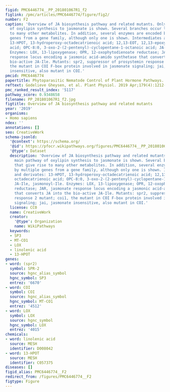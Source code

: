 ```yaml
---
figid: PMC6446774__PP_201801067R1_f2
figlink: /pmc/articles/PMC6446774/figure/fig2/
number: F2
caption: 'Overview of JA biosynthesis pathway and related mutants. Only the main pathway
  of oxylipin synthesis to jasmonate is shown. Several branches occur that give rise
  to many other metabolites. In addition, several enzymes are encoded by multiple
  genes from a gene family, although only one is shown. Intermediates and derivates:
  13-HPOT, 13-hydroperoxy-octadecatrienoic acid; 12,13-EOT, 12,13-epoxy octadecatrienoic
  acid; OPC-8:0, 3-oxo-2-(2-pentenyl)-cyclopentane-1-octanoic acid; JA-Ile, jasmonoyl-Ile.
  Enzymes: LOX, 13-lipoxygenase; OPR, 12-oxophytodienoate reductase; JAR, jasmonate
  response locus encoding a jasmonic acid-amido synthetase that converts JA into the
  bio-active JA-Ile. Mutants: spr2, suppressor of prosystemin response 2 mutant; coi1,
  the mutant in COI F-box protein involved in jasmonate signaling; jai, jasmonate
  insensitive, also mutant in COI.'
pmcid: PMC6446774
papertitle: Phytoparasitic Nematode Control of Plant Hormone Pathways.
reftext: Godelieve Gheysen, et al. Plant Physiol. 2019 Apr;179(4):1212-1226.
pmc_ranked_result_index: '5117'
pathway_score: 0.9348658
filename: PP_201801067R1_f2.jpg
figtitle: Overview of JA biosynthesis pathway and related mutants
year: '2019'
organisms:
- Homo sapiens
ndex: ''
annotations: []
seo: CreativeWork
schema-jsonld:
  '@context': https://schema.org/
  '@id': https://pfocr.wikipathways.org/figures/PMC6446774__PP_201801067R1_f2.html
  '@type': Dataset
  description: 'Overview of JA biosynthesis pathway and related mutants. Only the
    main pathway of oxylipin synthesis to jasmonate is shown. Several branches occur
    that give rise to many other metabolites. In addition, several enzymes are encoded
    by multiple genes from a gene family, although only one is shown. Intermediates
    and derivates: 13-HPOT, 13-hydroperoxy-octadecatrienoic acid; 12,13-EOT, 12,13-epoxy
    octadecatrienoic acid; OPC-8:0, 3-oxo-2-(2-pentenyl)-cyclopentane-1-octanoic acid;
    JA-Ile, jasmonoyl-Ile. Enzymes: LOX, 13-lipoxygenase; OPR, 12-oxophytodienoate
    reductase; JAR, jasmonate response locus encoding a jasmonic acid-amido synthetase
    that converts JA into the bio-active JA-Ile. Mutants: spr2, suppressor of prosystemin
    response 2 mutant; coi1, the mutant in COI F-box protein involved in jasmonate
    signaling; jai, jasmonate insensitive, also mutant in COI.'
  license: CC0
  name: CreativeWork
  creator:
    '@type': Organization
    name: WikiPathways
  keywords:
  - SP3
  - MT-CO1
  - LOX
  - linolenic acid
  - 13-HPOT
genes:
- word: (spr2)
  symbol: SPR-2
  source: hgnc_alias_symbol
  hgnc_symbol: SP3
  entrez: '6670'
- word: COI
  symbol: COI
  source: hgnc_alias_symbol
  hgnc_symbol: MT-CO1
  entrez: '4512'
- word: LOX
  symbol: LOX
  source: hgnc_symbol
  hgnc_symbol: LOX
  entrez: '4015'
chemicals:
- word: linolenic acid
  source: MESH
  identifier: D008042
- word: 13-HPOT
  source: MESH
  identifier: C057375
diseases: []
figid_alias: PMC6446774__F2
redirect_from: /figures/PMC6446774__F2
figtype: Figure
---
```

